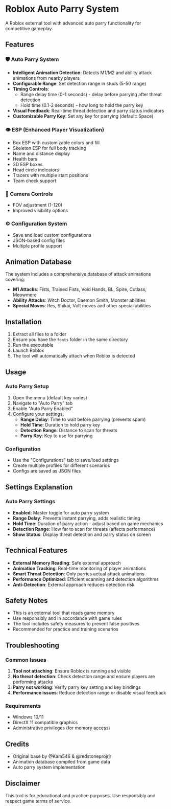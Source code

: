 # Roblox Auto Parry System

A Roblox external tool with advanced auto parry functionality for competitive gameplay.

## Features

### 🛡️ Auto Parry System
- **Intelligent Animation Detection**: Detects M1/M2 and ability attack animations from nearby players
- **Configurable Range**: Set detection range in studs (5-50 range)
- **Timing Controls**: 
  - Range delay time (0-1 seconds) - delay before parrying after threat detection
  - Hold time (0.1-2 seconds) - how long to hold the parry key
- **Visual Feedback**: Real-time threat detection and parry status indicators
- **Customizable Parry Key**: Set any key for parrying (default: Space)

### 👁️ ESP (Enhanced Player Visualization)
- Box ESP with customizable colors and fill
- Skeleton ESP for full body tracking  
- Name and distance display
- Health bars
- 3D ESP boxes
- Head circle indicators
- Tracers with multiple start positions
- Team check support

### 🎯 Camera Controls
- FOV adjustment (1-120)
- Improved visibility options

### ⚙️ Configuration System
- Save and load custom configurations
- JSON-based config files
- Multiple profile support

## Animation Database

The system includes a comprehensive database of attack animations covering:
- **M1 Attacks**: Fists, Trained Fists, Void Hands, BL, Spire, Cutlass, Meowmere
- **Ability Attacks**: Witch Doctor, Daemon Smith, Monster abilities
- **Special Moves**: Res, Shikai, Volt moves and other special abilities

## Installation

1. Extract all files to a folder
2. Ensure you have the `fonts` folder in the same directory
3. Run the executable
4. Launch Roblox
5. The tool will automatically attach when Roblox is detected

## Usage

### Auto Parry Setup
1. Open the menu (default key varies)
2. Navigate to "Auto Parry" tab
3. Enable "Auto Parry Enabled"
4. Configure your settings:
   - **Range Delay**: Time to wait before parrying (prevents spam)
   - **Hold Time**: Duration to hold parry key
   - **Detection Range**: Distance to scan for threats
   - **Parry Key**: Key to use for parrying

### Configuration
- Use the "Configurations" tab to save/load settings
- Create multiple profiles for different scenarios
- Configs are saved as JSON files

## Settings Explanation

### Auto Parry Settings
- **Enabled**: Master toggle for auto parry system
- **Range Delay**: Prevents instant parrying, adds realistic timing
- **Hold Time**: Duration of parry action - adjust based on game mechanics
- **Detection Range**: How far to scan for threats (affects performance)
- **Show Status**: Display threat detection and parry status on screen

## Technical Features

- **External Memory Reading**: Safe external approach
- **Animation Tracking**: Real-time monitoring of player animations
- **Smart Threat Detection**: Only parries actual attack animations
- **Performance Optimized**: Efficient scanning and detection algorithms
- **Anti-Detection**: External approach reduces detection risk

## Safety Notes

- This is an external tool that reads game memory
- Use responsibly and in accordance with game rules
- The tool includes safety measures to prevent false positives
- Recommended for practice and training scenarios

## Troubleshooting

### Common Issues
1. **Tool not attaching**: Ensure Roblox is running and visible
2. **No threat detection**: Check detection range and ensure players are performing attacks
3. **Parry not working**: Verify parry key setting and key bindings
4. **Performance issues**: Reduce detection range or disable visual feedback

### Requirements
- Windows 10/11
- DirectX 11 compatible graphics
- Administrative privileges (for memory access)

## Credits

- Original base by @Kam546 & @redstoneprojrjr  
- Animation database compiled from game data
- Auto parry system implementation

## Disclaimer

This tool is for educational and practice purposes. Use responsibly and respect game terms of service.